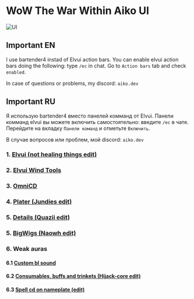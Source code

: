# WoW The War Within Aiko UI
![UI](screenshot/1.0.png)

## Important EN
I use bartender4 instad of Elvui action bars. You can enable elvui action bars doing the following: 
type `/ec` in chat. Go to `Action bars` tab and check `enabled`.

In case of questions or problems, my discord: `aiko.dev`

## Important RU
Я использую bartender4 вместо панелей комманд от Elvui. Панели комманд elvui вы можете включить самостоятельно: введите `/ec` в чате. Перейдите на вкладку `Панели команд` и отметьте `Включить`.

В случае вопросов или проблем, мой discord: `aiko.dev`

### 1. [Elvui (not healing things edit)](https://github.com/aiko-zxc/wow-tww-ui/blob/main/elvui/1.0.txt)

### 2. [Elvui Wind Tools](https://github.com/aiko-zxc/wow-tww-ui/blob/main/elvui-wind-tools/1.0.txt)

### 3. [OmniCD](https://github.com/aiko-zxc/wow-tww-ui/blob/main/omni-cd/1.0.txt)

### 4. [Plater (Jundies edit)](https://github.com/aiko-zxc/wow-tww-ui/blob/main/omni-cd/1.0.txt)

### 5. [Details (Quazii edit)](https://github.com/aiko-zxc/wow-tww-ui/blob/main/details/1.0.txt)

### 5. [BigWigs (Naowh edit)](https://github.com/aiko-zxc/wow-tww-ui/blob/main/bigwigs/1.0.txt)

### 6. Weak auras

#### 6.1 [Custom bl sound](https://github.com/aiko-zxc/wow-tww-ui/blob/main/weak-auras/custom-bl-sound/1.0.txt)

#### 6.2 [Consumables, buffs and trinkets (Hijack-core edit)](https://github.com/aiko-zxc/wow-tww-ui/blob/main/weak-auras/hijack-core/1.0.txt)

#### 6.3 [Spell cd on nameplate (edit)](https://github.com/aiko-zxc/wow-tww-ui/tree/main/weak-auras/spell-cd-on-nameplate)